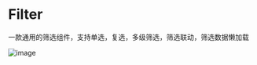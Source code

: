 # Filter
一款通用的筛选组件，支持单选，复选，多级筛选，筛选联动，筛选数据懒加载

 ![image](https://github.com/sjtuwzx/Filter/blob/master/filter.gif)
